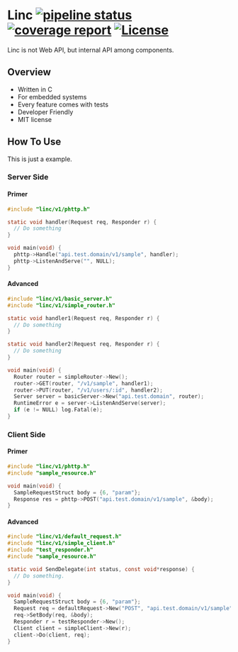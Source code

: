 # Linc [![pipeline status](https://gitlab.com/kokabe/linc/badges/master/pipeline.svg)](https://gitlab.com/kokabe/linc/commits/master) [![coverage report](https://gitlab.com/kokabe/linc/badges/master/coverage.svg)](https://gitlab.com/kokabe/linc/commits/master) [![License](https://img.shields.io/badge/license-MIT-green.svg)](./LICENSE)

Linc is not Web API, but internal API among components.

## Overview

- Written in C
- For embedded systems
- Every feature comes with tests
- Developer Friendly
- MIT license

## How To Use

This is just a example.

### Server Side

#### Primer

```c
#include "linc/v1/phttp.h"

static void handler(Request req, Responder r) {
  // Do something
}

void main(void) {
  phttp->Handle("api.test.domain/v1/sample", handler);
  phttp->ListenAndServe("", NULL);
}
```

#### Advanced

```c
#include "linc/v1/basic_server.h"
#include "linc/v1/simple_router.h"

static void handler1(Request req, Responder r) {
  // Do something
}

static void handler2(Request req, Responder r) {
  // Do something
}

void main(void) {
  Router router = simpleRouter->New();
  router->GET(router, "/v1/sample", handler1);
  router->PUT(router, "/v1/users/:id", handler2);
  Server server = basicServer->New("api.test.domain", router);
  RuntimeError e = server->ListenAndServe(server);
  if (e != NULL) log.Fatal(e);
}
```

### Client Side

#### Primer

```c
#include "linc/v1/phttp.h"
#include "sample_resource.h"

void main(void) {
  SampleRequestStruct body = {6, "param"};
  Response res = phttp->POST("api.test.domain/v1/sample", &body);
}
```

#### Advanced

```c
#include "linc/v1/default_request.h"
#include "linc/v1/simple_client.h"
#include "test_responder.h"
#include "sample_resource.h"

static void SendDelegate(int status, const void*response) {
  // Do something.
}

void main(void) {
  SampleRequestStruct body = {6, "param"};
  Request req = defaultRequest->New("POST", "api.test.domain/v1/sample");
  req->SetBody(req, &body);
  Responder r = testResponder->New();
  Client client = simpleClient->New(r);
  client->Do(client, req);
}
```
